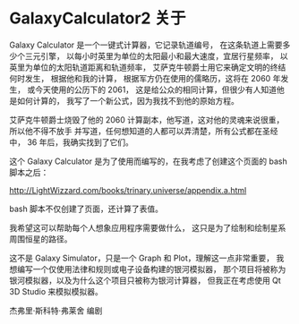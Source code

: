 # GalaxyCalculator2 关于

Galaxy Calculator 是一个一键式计算器，它记录轨道编号，
在这条轨道上需要多少个三元引擎，
以每小时英里为单位的太阳最小和最大速度，宜居行星频率，
以英里为单位的太阳轨道距离和轨道频率，
艾萨克牛顿爵士用它来确定文明的终结何时发生，
根据他和我的计算，
根据军方仍在使用的儒略历，这将在 2060 年发生，
或今天使用的公历下的 2061，
这是给公众的相同计算，但很少有人知道他是如何计算的，
我写了一个新公式，因为我找不到他的原始方程。

艾萨克牛顿爵士烧毁了他的 2060 计算副本，他写道，这对他的灵魂来说很重，
所以他不得不放手
并写道，任何想知道的人都可以弄清楚，所有公式都在圣经中，
36 年后，我确实找到了它们。

这个 Galaxy Calculator 是为了使用而编写的，在我考虑了创建这个页面的 bash 脚本之后：

http://LightWizzard.com/books/trinary.universe/appendix.a.html

bash 脚本不仅创建了页面，还计算了表值。

我希望这可以帮助每个人想象应用程序需要做什么，
这只是为了绘制和绘制星系周围恒星的路径。

这不是 Galaxy Simulator，只是一个 Graph 和 Plot，理解这一点非常重要，
我想编写一个仅使用法律和规则或电子设备构建的银河模拟器，
那个项目将被称为银河模拟器，以及为什么这个项目只被称为银河计算器，
但我正在考虑使用 Qt 3D Studio 来模拟模拟器。


杰弗里·斯科特·弗莱舍 编剧